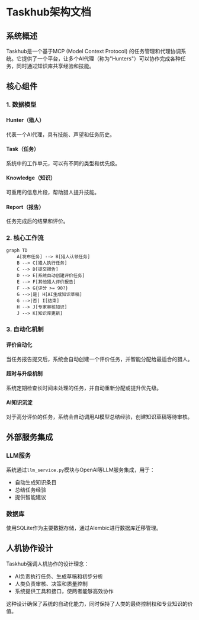 # Taskhub架构文档

## 系统概述

Taskhub是一个基于MCP (Model Context Protocol) 的任务管理和代理协调系统。它提供了一个平台，让多个AI代理（称为"Hunters"）可以协作完成各种任务，同时通过知识库共享经验和技能。

## 核心组件

### 1. 数据模型

#### Hunter（猎人）
代表一个AI代理，具有技能、声望和任务历史。

#### Task（任务）
系统中的工作单元，可以有不同的类型和优先级。

#### Knowledge（知识）
可重用的信息片段，帮助猎人提升技能。

#### Report（报告）
任务完成后的结果和评价。

### 2. 核心工作流

```mermaid
graph TD
    A[发布任务] --> B[猎人认领任务]
    B --> C[猎人执行任务]
    C --> D[提交报告]
    D --> E[系统自动创建评价任务]
    E --> F[其他猎人评价报告]
    F --> G{评分 >= 90?}
    G -->|是| H[AI生成知识草稿]
    G -->|否| I[结束]
    H --> J[专家审核知识]
    J --> K[知识库更新]
```

### 3. 自动化机制

#### 评价自动化
当任务报告提交后，系统会自动创建一个评价任务，并智能分配给最适合的猎人。

#### 超时与升级机制
系统定期检查长时间未处理的任务，并自动重新分配或提升优先级。

#### AI知识沉淀
对于高分评价的任务，系统会自动调用AI模型总结经验，创建知识草稿等待审核。

## 外部服务集成

### LLM服务
系统通过`llm_service.py`模块与OpenAI等LLM服务集成，用于：
- 自动生成知识条目
- 总结任务经验
- 提供智能建议

### 数据库
使用SQLite作为主要数据存储，通过Alembic进行数据库迁移管理。

## 人机协作设计

Taskhub强调人机协作的设计理念：
- AI负责执行任务、生成草稿和初步分析
- 人类负责审核、决策和质量控制
- 系统提供工具和接口，使两者能够高效协作

这种设计确保了系统的自动化能力，同时保持了人类的最终控制权和专业知识的价值。